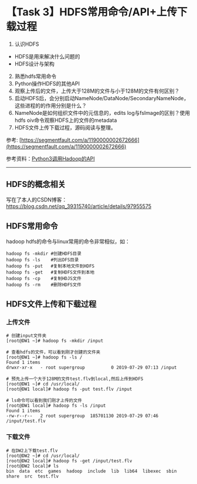 
# 【Task 3】HDFS常用命令/API+上传下载过程
1. 认识HDFS
- HDFS是用来解决什么问题的
- HDFS设计与架构
2. 熟悉hdfs常用命令
3. Python操作HDFS的其他API
4. 观察上传后的文件，上传大于128M的文件与小于128M的文件有何区别？
5. 启动HDFS后，会分别启动NameNode/DataNode/SecondaryNameNode，这些进程的的作用分别是什么？
6. NameNode是如何组织文件中的元信息的，edits log与fsImage的区别？使用hdfs oiv命令观察HDFS上的文件的metadata
7. HDFS文件上传下载过程，源码阅读与整理。


参考: [https://segmentfault.com/a/1190000002672666](https://segmentfault.com/a/1190000002672666)

参考资料：[Python3调用Hadoop的API](https://www.cnblogs.com/sss4/p/10443497.html)

---
## HDFS的概念相关
写在了本人的CSDN博客：https://blog.csdn.net/qq_39315740/article/details/97955575

## HDFS常用命令
hadoop hdfs的命令与linux常用的命令非常相似，如：
```
hadoop fs -mkdir #创建HDFS目录 
hadoop fs -ls    #列出DFS目录 
hadoop fs -put   #复制本地文件到HDFS
hadoop fs -get   #复制HDFS文件到本地
hadoop fs -cp    #复制HDJS文件
hadoop fs -rm    #删除HDFS文件
```
## HDFS文件上传和下载过程
### 上传文件
```
# 创建input文件夹
[root@DW1 ~]# hadoop fs -mkdir /input 

# 查看hdfs的文件，可以看到刚才创建的文件夹
[root@DW1 ~]# hadoop fs -ls /
Found 1 items
drwxr-xr-x   - root supergroup          0 2019-07-29 07:13 /input

# 预先上传一个大于128M的文件test.flv到local,然后上传到HDFS
[root@DW1 ~]# cd /usr/local/
[root@DW1 local]# hadoop fs -put test.flv /input

# ls命令可以看到我们刚才上传的文件
[root@DW1 local]# hadoop fs -ls /input
Found 1 items
-rw-r--r--   2 root supergroup  185701130 2019-07-29 07:46 /input/test.flv
```
### 下载文件
```
# 在DW2上下载test.flv
[root@DW2 ~]# cd /usr/local/
[root@DW2 local]# hadoop fs -get /input/test.flv
[root@DW2 local]# ls
bin  data  etc  games  hadoop  include  lib  lib64  libexec  sbin  share  src  test.flv

```
